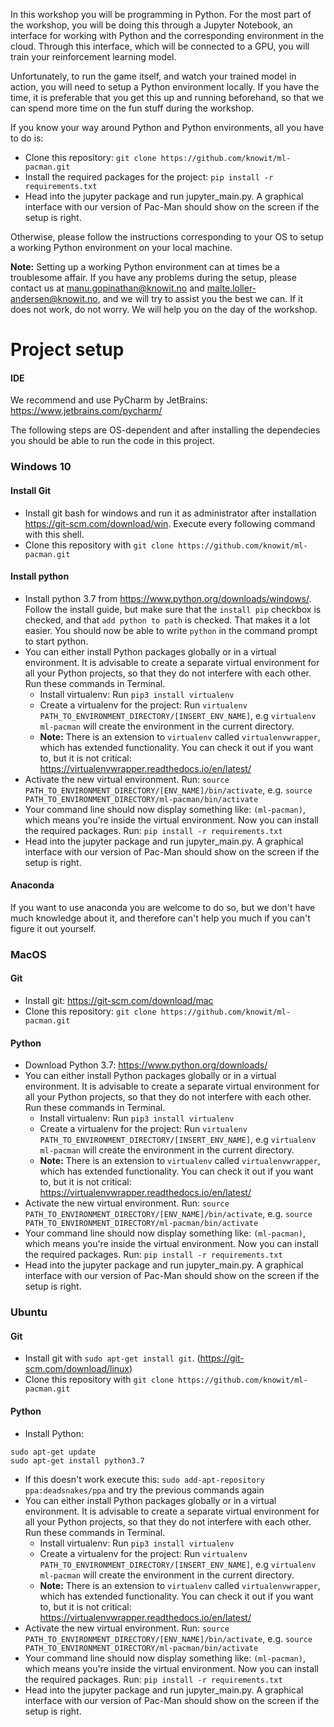 
In this workshop you will be programming in Python.
For the most part of the workshop, you will be doing this through a Jupyter Notebook,
an interface for working with Python and the corresponding environment in the cloud.
Through this interface,  which will be connected to a GPU,
you will train your reinforcement learning model.

Unfortunately, to run the game itself, and watch your trained model in action,
you will need to setup a Python environment locally.
If you have the time, it is preferable that you get this up and running beforehand,
so that we can spend more time on the fun stuff during the workshop.

If you know your way around Python and Python environments, all you have to do is:
 * Clone this repository: ```git clone https://github.com/knowit/ml-pacman.git```
 * Install the required packages for the project: `pip install -r requirements.txt`
 * Head into the jupyter package and run jupyter_main.py.
 A graphical interface with our version of Pac-Man should show on the screen if the setup is right.

Otherwise, please follow the instructions corresponding to your OS
to setup a working Python environment on your local machine.

**Note:** Setting up a working Python environment can at times be a troublesome affair.
If you have any problems during the setup, please contact us at manu.gopinathan@knowit.no
and malte.loller-andersen@knowit.no, and we will try to assist you the best we can.
If it does not work, do not worry. We will help you on the day of the workshop.

# Project setup

#### IDE
We recommend and use PyCharm by JetBrains: https://www.jetbrains.com/pycharm/

The following steps are OS-dependent and after installing the dependecies you should be able to run the code in this project.

### Windows 10

#### Install Git
* Install git bash for windows and run it as administrator after installation https://git-scm.com/download/win. Execute every following command with this shell.
* Clone this repository with ```git clone https://github.com/knowit/ml-pacman.git```


#### Install python

* Install python 3.7 from https://www.python.org/downloads/windows/. Follow the install guide, but make sure that the `install pip` checkbox is checked, and that `add python to path` is checked. That makes it a lot easier. You should now be able to write `python` in the command prompt to start python.
* You can either install Python packages globally or in a virtual environment.
It is advisable to create a separate virtual environment for all your Python projects,
so that they do not interfere with each other.
Run these commands in Terminal.
    - Install virtualenv: Run `pip3 install virtualenv`
    - Create a virtualenv for the project: Run `virtualenv PATH_TO_ENVIRONMENT_DIRECTORY/[INSERT_ENV_NAME]`,
    e.g `virtualenv ml-pacman` will create the environment in the current directory.
    - **Note:** There is an extension to `virtualenv` called `virtualenvwrapper`,
    which has extended functionality. You can check it out if you want to, but it is not critical:
    https://virtualenvwrapper.readthedocs.io/en/latest/
* Activate the new virtual environment. Run: `source PATH_TO_ENVIRONMENT_DIRECTORY/[ENV_NAME]/bin/activate`,
e.g. `source PATH_TO_ENVIRONMENT_DIRECTORY/ml-pacman/bin/activate`
* Your command line should now display something like: `(ml-pacman)`,
which means you're inside the virtual environment. Now you can install the required packages. Run:
`pip install -r requirements.txt`
* Head into the jupyter package and run jupyter_main.py.
 A graphical interface with our version of Pac-Man should show on the screen if the setup is right.


#### Anaconda

If you want to use anaconda you are welcome to do so, but we don't have much knowledge about it, and therefore can't help you much if you can't figure it out yourself.

### MacOS

#### Git
* Install git: https://git-scm.com/download/mac
* Clone this repository: ```git clone https://github.com/knowit/ml-pacman.git```

#### Python
* Download Python 3.7: https://www.python.org/downloads/
* You can either install Python packages globally or in a virtual environment.
It is advisable to create a separate virtual environment for all your Python projects,
so that they do not interfere with each other.
Run these commands in Terminal.
    - Install virtualenv: Run `pip3 install virtualenv`
    - Create a virtualenv for the project: Run `virtualenv PATH_TO_ENVIRONMENT_DIRECTORY/[INSERT_ENV_NAME]`,
    e.g `virtualenv ml-pacman` will create the environment in the current directory.
    - **Note:** There is an extension to `virtualenv` called `virtualenvwrapper`,
    which has extended functionality. You can check it out if you want to, but it is not critical:
    https://virtualenvwrapper.readthedocs.io/en/latest/
* Activate the new virtual environment. Run: `source PATH_TO_ENVIRONMENT_DIRECTORY/[ENV_NAME]/bin/activate`,
e.g. `source PATH_TO_ENVIRONMENT_DIRECTORY/ml-pacman/bin/activate`
* Your command line should now display something like: `(ml-pacman)`,
which means you're inside the virtual environment. Now you can install the required packages. Run:
`pip install -r requirements.txt`
* Head into the jupyter package and run jupyter_main.py.
 A graphical interface with our version of Pac-Man should show on the screen if the setup is right.

### Ubuntu
#### Git
* Install git with ```sudo apt-get install git```. (https://git-scm.com/download/linux)
* Clone this repository with ```git clone https://github.com/knowit/ml-pacman.git```

#### Python
* Install Python:
```
sudo apt-get update
sudo apt-get install python3.7
```
* If this doesn't work execute this: `sudo add-apt-repository ppa:deadsnakes/ppa` and try the previous commands again
* You can either install Python packages globally or in a virtual environment.
It is advisable to create a separate virtual environment for all your Python projects,
so that they do not interfere with each other.
Run these commands in Terminal.
    - Install virtualenv: Run `pip3 install virtualenv`
    - Create a virtualenv for the project: Run `virtualenv PATH_TO_ENVIRONMENT_DIRECTORY/[INSERT_ENV_NAME]`,
    e.g `virtualenv ml-pacman` will create the environment in the current directory.
    - **Note:** There is an extension to `virtualenv` called `virtualenvwrapper`,
    which has extended functionality. You can check it out if you want to, but it is not critical:
    https://virtualenvwrapper.readthedocs.io/en/latest/
* Activate the new virtual environment. Run: `source PATH_TO_ENVIRONMENT_DIRECTORY/[ENV_NAME]/bin/activate`,
e.g. `source PATH_TO_ENVIRONMENT_DIRECTORY/ml-pacman/bin/activate`
* Your command line should now display something like: `(ml-pacman)`,
which means you're inside the virtual environment. Now you can install the required packages. Run:
`pip install -r requirements.txt`
* Head into the jupyter package and run jupyter_main.py.
 A graphical interface with our version of Pac-Man should show on the screen if the setup is right.

